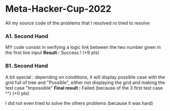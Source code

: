 # Meta-Hacker-Cup-2022
All my source code of the problems that I resolved ro tried to resolve

### A1. Second Hand
MY code consist in verifying a logic link between the two number given in the first line input
**Result :** Success ! (+9 pts)

### B1. Second Hand
A bit special : depending on conditions, it will display possible case with the grid full of tree and "Possible", either not displaying the grid and making the test case "Impossible"
**Final result :** Failed (because of the 3 first test case ^^) (+0 pts)

I did not even tried to solve the others problems (because it was hard)
